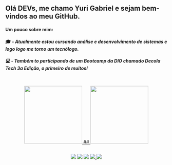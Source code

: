 ## Olá DEVs, me chamo Yuri Gabriel e sejam bem-vindos ao meu GitHub.

#### <b>Um pouco sobre mim:</b><br>
#### 🎓 - <i>Atualmente estou cursando análise e desenvolvimento de sistemas e logo logo me torno um tecnólogo.<br>
#### 💻 - Também to participando de um Bootcamp da DIO chamado Decola Tech 3a Edição, o primeiro de muitos!</i><br>

 ## 
<br>
<div align="center">
  <a href="https://github.com/yurigabriel25">
  <img height="180em" src="https://github-readme-stats.vercel.app/api?username=yurigabriel25&show_icons=true&theme=dracula&include_all_commits=true&count_private=true"/>
   ## 
  <img height="180em" src="https://github-readme-stats.vercel.app/api/top-langs/?username=yurigabriel25&layout=compact&langs_count=7&theme=dracula"/>
   
 ##
 
 <div> 
  <a href="https://www.instagram.com/yuri.gabriel25/" target="_blank"><img src="https://img.icons8.com/fluency/40/000000/instagram-new.png"/></a>
 	<a href="https://twitter.com/yuri_gabriel25" target="_blank"><img src="https://img.icons8.com/fluency/40/000000/twitter.png"/></a>
  <a href="https://www.linkedin.com/in/yuri-gabriel-8a99a8232/" target="_blank"><img src="https://img.icons8.com/color/40/000000/linkedin-circled--v5.png"/></a>
  <a href="https://t.me/yurigabriel25" target="_blank"><img src="https://img.icons8.com/color/40/000000/telegram-app--v4.png"/>
  <a href = "mailto:yurigabriel1995@outlook.com"><img src="https://img.icons8.com/color/40/000000/ms-outlook.png"/></a>
</div>
